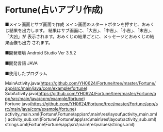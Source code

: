# Fortune(占いアプリ作成)
■メイン画面とサブ画面で作成
 メイン画面のスタートボタンを押すと、おみくじ結果を出力します。
 結果はサブ画面に、「大吉」、「中吉」、「小吉」、「末吉」、「大凶」が
 表示されます。おみくじの結果ごとに、メッセージとおみくじの結果画像も出力
 されます。
 
■開発環境
 Android Studio Ver 3.5.2
 
■開発言語
 JAVA
 
■使用したプログラム

 MainActivity.java(https://github.com/YH0624/Fortune/tree/master/Fortune/app/src/main/java/com/example/fortune)
 SubActivity.java(https://github.com/YH0624/Fortune/tree/master/Fortune/app/src/main/java/com/example/fortune)
 Fortune.java(https://github.com/YH0624/Fortune/tree/master/Fortune/app/src/main/java/com/example/fortune)
 activity_main.xml(Fortune\Fortune\app\src\main\res\layout\activity_main.xml)
 activity_sub.xml(Fortune\Fortune\app\src\main\res\layout\activity_sub.xml)
 strings.xml(Fortune\Fortune\app\src\main\res\values\strings.xml)
